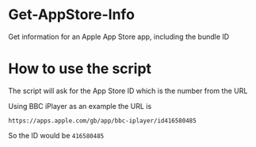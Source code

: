 # Get-AppStore-Info
Get information for an Apple App Store app, including the bundle ID

# How to use the script

The script will ask for the App Store ID which is the number from the URL

Using BBC iPlayer as an example the URL is 

`https://apps.apple.com/gb/app/bbc-iplayer/id416580485`

So the ID would be `416580485`
